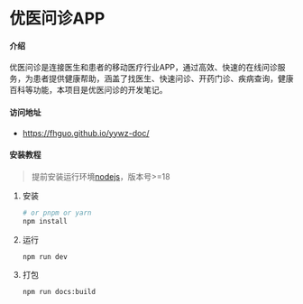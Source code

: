 # 优医问诊APP

#### 介绍
优医问诊是连接医生和患者的移动医疗行业APP，通过高效、快速的在线问诊服务，为患者提供健康帮助，涵盖了找医生、快速问诊、开药门诊、疾病查询，健康百科等功能，本项目是优医问诊的开发笔记。

#### 访问地址

- https://fhguo.github.io/yywz-doc/

#### 安装教程

> 提前安装运行环境[nodejs](https://nodejs.org/en)，版本号>=18

1. 安装

   ```bash
   # or pnpm or yarn
   npm install
   ```

2. 运行

   ```bash
   npm run dev
   ```

3. 打包

   ```bash
   npm run docs:build
   ```


